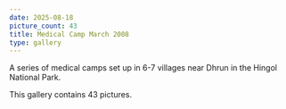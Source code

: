 ```yaml
---
date: 2025-08-18
picture_count: 43
title: Medical Camp March 2008
type: gallery
---
```


A series of medical camps set up in 6-7 villages near Dhrun in the Hingol National Park.

This gallery contains 43 pictures.